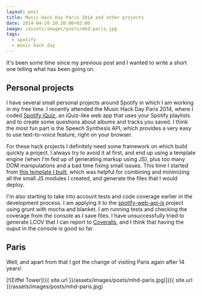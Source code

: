 ```yaml
---
layout: post
title: Music Hack Day Paris 2014 and other projects
date: 2014-04-20 10:20:00+02:00
image: /assets/images/posts/mhd-paris.jpg
tags:
  - spotify
  - music hack day
---
```


It's been some time since my previous post and I wanted to write a short one telling what has been going on.

## Personal projects

I have several small personal projects around Spotify in which I am working in my free time. I recently attended the Music Hack Day Paris 2014, where I coded [Spotify iQuiz](http://jmperezperez.com/hacks/iquiz/), an iQuiz-like web app that uses your Spotify playlists and to create some questions about albums and tracks you saved. I think the most fun part is the Speech Synthesis API, which provides a very easy to use text-to-voice feature, right on your browser.

For these hack projects I definitely need some framework on which build quickly a project. I always try to avoid it at first, and end up using a template engine (when I'm fed up of generating markup using JS), plus too many DOM manipulations and a bad time fixing small issues. This time I started from [this template I built](https://github.com/JMPerez/grunt-template), which was helpful for combining and minimizing all the small JS modules I created, and generate the files that I would deploy.

I'm also starting to take into account tests and code coverage earlier in the development process. I am applying it to the [spotify-web-api-js](https://github.com/JMPerez/spotify-web-api-js) project using grunt with mocha and blanket. I am running tests and checking the coverage from the console as I save files. I have unsuccessfully tried to generate LCOV that I can report to [Coveralls](https://coveralls.io/), and I think that having the ouput in the console is good so far.

## Paris

Well, and apart from that I got the change of visiting Paris again after 14 years!

[![Eiffel Tower]({{ site.url }}/assets/images/posts/mhd-paris.jpg)]({{ site.url }}/assets/images/posts/mhd-paris.jpg)